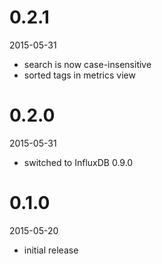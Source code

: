 0.2.1
=====

2015-05-31

* search is now case-insensitive
* sorted tags in metrics view


0.2.0
=====

2015-05-31

* switched to InfluxDB 0.9.0


0.1.0
=====

2015-05-20

* initial release
